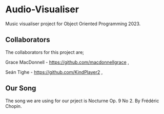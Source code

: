 # Audio-Visualiser
Music visualiser project for Object Oriented Programming 2023.

## Collaborators
The collaborators for this project are;

Grace MacDonnell - https://github.com/macdonnellgrace ,

Seán Tighe - https://github.com/KindPlayer2 ,

## Our Song
The song we are using for our prject is Nocturne Op. 9 No 2. By Frédéric Chopin.
